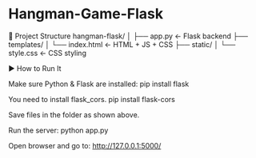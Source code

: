 # Hangman-Game-Flask

📁 Project Structure
hangman-flask/
│
├── app.py               ← Flask backend
├── templates/
│   └── index.html       ← HTML + JS + CSS
├── static/
│   └── style.css        ← CSS styling

▶️ How to Run It

Make sure Python & Flask are installed:
pip install flask

You need to install flask_cors.
pip install flask-cors

Save files in the folder as shown above.

Run the server:
python app.py

Open browser and go to:
http://127.0.0.1:5000/
